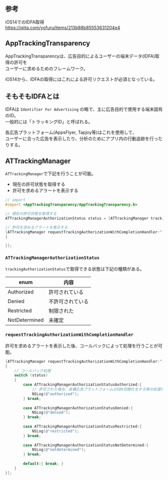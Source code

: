 ## 参考
iOS14でのIDFA取得  
<https://qiita.com/yofuru/items/213b88b85553631204e4>

## AppTrackingTransparency
AppTrackingTransparencyは、広告目的によるユーザーの端末データ(IDFA)取得の許可を  
ユーザーに求めるためのフレームワーク。

iOS14から、IDFAの取得にはこれによる許可リクエストが必須となっている。

## そもそもIDFAとは
IDFAは `Identifier For Advertising` の略で、主に広告目的で使用する端末固有のID。  
一般的には「トラッキングID」と呼ばれる。

各広告プラットフォーム(AppsFlyer, Tapjoy等)はこれを使用して、  
ユーザーに合った広告を表示したり、分析のためにアプリ内の行動追跡を行ったりする。

## ATTrackingManager
`ATTrackingManager`で下記を行うことが可能。

* 現在の許可状態を取得する
* 許可を求めるアラートを表示する

```objectivec
// import
#import <AppTrackingTransparency/AppTrackingTransparency.h>

// 現在の許可状態を取得する
ATTrackingManagerAuthorizationStatus status = [ATTrackingManager trackingAuthorizationStatus];

// 許可を求めるアラートを表示する
[ATTrackingManager requestTrackingAuthorizationWithCompletionHandler:^(ATTrackingManagerAuthorizationStatus status)
{

}];
```

### `ATTrackingManagerAuthorizationStatus`
`trackingAuthorizationStatus`で取得できる状態は下記の種類がある。

enum          | 内容
--------------|----------
Authorized    | 許可されている
Denied        | 不許可されている
Restricted    | 制限された
NotDetermined | 未確定

### `requestTrackingAuthorizationWithCompletionHandler`
許可を求めるアラートを表示した後、コールバックによって処理を行うことが可能。

```objectivec
[ATTrackingManager requestTrackingAuthorizationWithCompletionHandler:^(ATTrackingManagerAuthorizationStatus status)
{
    // コールバック処理
    switch (status)
    {
        case ATTrackingManagerAuthorizationStatusAuthorized:{
            // 許可された場合、各種広告プラットフォームのSDK初期化をする等の処理がここでできる
            NSLog(@"authorized");
        } break;
            
        case ATTrackingManagerAuthorizationStatusDenied:{
            NSLog(@"denied");
        } break;
            
        case ATTrackingManagerAuthorizationStatusRestricted:{
            NSLog(@"restricted");
        } break;
            
        case ATTrackingManagerAuthorizationStatusNotDetermined:{
            NSLog(@"notdetermined");
        } break;
            
        default:{ break; }
    }
}];
```
